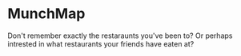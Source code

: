 # MunchMap
Don't remember exactly the restaraunts you've been to? Or perhaps intrested in what restaurants your friends have eaten at?  
